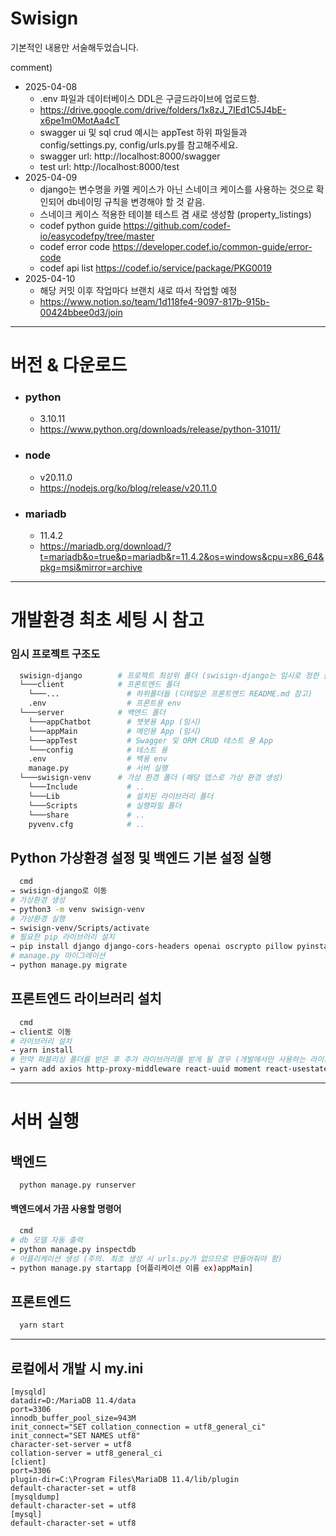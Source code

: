 # Swisign

기본적인 내용만 서술해두었습니다.

comment)

* 2025-04-08
  * .env 파일과 데이터베이스 DDL은 구글드라이브에 업로드함.
  * https://drive.google.com/drive/folders/1x8zJ_7IEd1C5J4bE-x6pe1m0MotAa4cT
  * swagger ui 및 sql crud 예시는 appTest 하위 파일들과 config/settings.py, config/urls.py를 참고해주세요.
  * swagger url: http://localhost:8000/swagger
  * test url: http://localhost:8000/test
* 2025-04-09
  * django는 변수명을 카멜 케이스가 아닌 스네이크 케이스를 사용하는 것으로 확인되어 db네이밍 규칙을 변경해야 할 것 같음.
  * 스네이크 케이스 적용한 테이블 테스트 겸 새로 생성함 (property_listings)
  * codef python guide https://github.com/codef-io/easycodefpy/tree/master
  * codef error code https://developer.codef.io/common-guide/error-code
  * codef api list https://codef.io/service/package/PKG0019
* 2025-04-10
  * 해당 커밋 이후 작업마다 브랜치 새로 따서 작업할 예정
  * https://www.notion.so/team/1d118fe4-9097-817b-915b-00424bbee0d3/join

---

# 버전 & 다운로드
* ### python
  - 3.10.11
  - https://www.python.org/downloads/release/python-31011/
* ### node
  - v20.11.0 
  - https://nodejs.org/ko/blog/release/v20.11.0
* ### mariadb
  * 11.4.2
  * https://mariadb.org/download/?t=mariadb&o=true&p=mariadb&r=11.4.2&os=windows&cpu=x86_64&pkg=msi&mirror=archive

---

# 개발환경 최초 세팅 시 참고
### 임시 프로젝트 구조도
```bash
  swisign-django        # 프로젝트 최상위 폴더 (swisign-django는 임시로 정한 폴더명임)
  └───client            # 프론트엔드 폴더
    └───...               # 하위폴더들 (디테일은 프론트엔드 README.md 참고)
    .env                  # 프론트용 env
  └───server            # 백엔드 폴더
    └───appChatbot        # 챗봇용 App (임시)
    └───appMain           # 메인용 App (임시)
    └───appTest           # Swagger 및 ORM CRUD 테스트 용 App
    └───config            # 테스트 용
    .env                  # 백용 env
    manage.py             # 서버 실행
  └───swisign-venv      # 가상 환경 폴더 (해당 뎁스로 가상 환경 생성)
    └───Include           # ..
    └───Lib               # 설치된 라이브러리 폴더
    └───Scripts           # 실행파일 폴더
    └───share             # ..
    pyvenv.cfg            # ..
```
## Python 가상환경 설정 및 백엔드 기본 설정 실행
```bash
  cmd
→ swisign-django로 이동
# 가상환경 생성
→ python3 -m venv swisign-venv
# 가상환경 실행
→ swisign-venv/Scripts/activate
# 필요한 pip 라이브러리 설치
→ pip install django django-cors-headers openai oscrypto pillow pyinstaller pypdf requests virtualenv xhtml2pdf python-dotenv boto3 aws mysqlclient drf-yasg djangorestframework
# manage.py 마이그레이션
→ python manage.py migrate
```
## 프론트엔드 라이브러리 설치
```bash
  cmd
→ client로 이동
# 라이브러리 설치
→ yarn install
# 만약 퍼블리싱 폴더를 받은 후 추가 라이브러리를 받게 될 경우 (개발에서만 사용하는 라이브러리)
→ yarn add axios http-proxy-middleware react-uuid moment react-usestateref react-pdf@6.2.2
```

---
# 서버 실행

## 백엔드
```bash
  python manage.py runserver
```
#### 백엔드에서 가끔 사용할 명령어
```bash
  cmd
# db 모델 자동 출력
→ python manage.py inspectdb
# 어플리케이션 생성 (주의. 최초 생성 시 urls.py가 없으므로 만들어줘야 함)
→ python manage.py startapp [어플리케이션 이름 ex)appMain]
```

## 프론트엔드
```bash
  yarn start
```
---

## 로컬에서 개발 시 my.ini
```
[mysqld]
datadir=D:/MariaDB 11.4/data
port=3306
innodb_buffer_pool_size=943M
init_connect="SET collation_connection = utf8_general_ci"
init_connect="SET NAMES utf8"
character-set-server = utf8
collation-server = utf8_general_ci
[client]
port=3306
plugin-dir=C:\Program Files\MariaDB 11.4/lib/plugin
default-character-set = utf8
[mysqldump]
default-character-set = utf8
[mysql]
default-character-set = utf8

```
